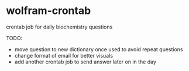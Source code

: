 # wolfram-crontab
crontab job for daily biochemistry questions

TODO: 
- move question to new dictionary once used to avoid repeat questions
- change format of email for better visuals 
- add another crontab job to send answer later on in the day 